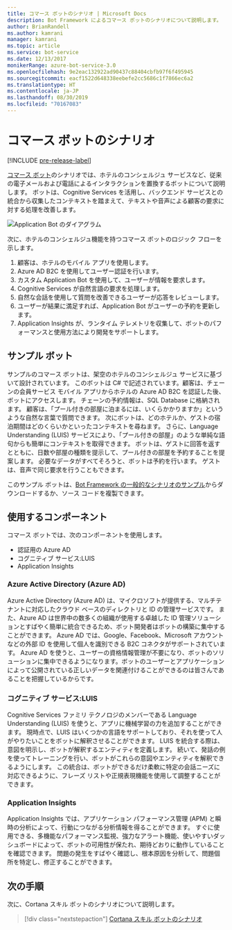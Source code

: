 ```yaml
---
title: コマース ボットのシナリオ | Microsoft Docs
description: Bot Framework によるコマース ボットのシナリオについて説明します。
author: BrianRandell
ms.author: kamrani
manager: kamrani
ms.topic: article
ms.service: bot-service
ms.date: 12/13/2017
monikerRange: azure-bot-service-3.0
ms.openlocfilehash: 9e2eac132922ad90437c88404cbfb97f6f495945
ms.sourcegitcommit: eacf1522d648338eebefe2cc5686c1f7866ec6a2
ms.translationtype: HT
ms.contentlocale: ja-JP
ms.lasthandoff: 08/30/2019
ms.locfileid: "70167083"
---
```

# <a name="commerce-bot-scenario"></a>コマース ボットのシナリオ

[!INCLUDE [pre-release-label](includes/pre-release-label-v3.md)]

[コマース ボット](bot-service-scenario-commerce.md)のシナリオでは、ホテルのコンシェルジュ サービスなど、従来の電子メールおよび電話によるインタラクションを置換するボットについて説明します。 ボットは、Cognitive Services を活用し、バックエンド サービスとの統合から収集したコンテキストを踏まえて、テキストや音声による顧客の要求に対する処理を改善します。

![Application Bot のダイアグラム](~/media/scenarios/bot-service-scenario-commerce-bot.png)

次に、ホテルのコンシェルジュ機能を持つコマース ボットのロジック フローを示します。

1. 顧客は、ホテルのモバイル アプリを使用します。
2. Azure AD B2C を使用してユーザー認証を行います。
3. カスタム Application Bot を使用して、ユーザーが情報を要求します。 
4. Cognitive Services が自然言語の要求を処理します。
5. 自然な会話を使用して質問を改善できるユーザーが応答をレビューします。
6. ユーザーが結果に満足すれば、Application Bot がユーザーの予約を更新します。
7. Application Insights が、ランタイム テレメトリを収集して、ボットのパフォーマンスと使用方法により開発をサポートします。

## <a name="sample-bot"></a>サンプル ボット
サンプルのコマース ボットは、架空のホテルのコンシェルジュ サービスに基づいて設計されています。 このボットは C# で記述されています。顧客は、チェーンの会員サービス モバイル アプリからホテルの Azure AD B2C を認証した後、ボットにアクセスします。 チェーンの予約情報は、SQL Database に格納されます。 顧客は、「プール付きの部屋に泊まるには、いくらかかりますか」というような自然な言葉で質問できます。 次にボットは、どのホテルか、ゲストの宿泊期間はどのくらいかといったコンテキストを尋ねます。 さらに、Language Understanding (LUIS) サービスにより、「プール付きの部屋」のような単純な語句からも簡単にコンテキストを取得できます。 ボットは、ゲストに回答を返すとともに、日数や部屋の種類を提示して、プール付きの部屋を予約することを提案します。 必要なデータがすべてそろうと、ボットは予約を行います。 ゲストは、音声で同じ要求を行うこともできます。

このサンプル ボットは、[Bot Framework の一般的なシナリオのサンプル](https://aka.ms/abs-scenarios)からダウンロードするか、ソース コードを複製できます。

## <a name="components-youll-use"></a>使用するコンポーネント
コマース ボットでは、次のコンポーネントを使用します。
-   認証用の Azure AD
-   コグニティブ サービス:LUIS
-   Application Insights

### <a name="azure-active-directory-azure-ad"></a>Azure Active Directory (Azure AD)
Azure Active Directory (Azure AD) は、マイクロソフトが提供する、マルチテナントに対応したクラウド ベースのディレクトリと ID の管理サービスです。 また、Azure AD は世界中の数多くの組織が使用する卓越した ID 管理ソリューションとすばやく簡単に統合できるため、ボット開発者はボットの構築に集中することができます。 Azure AD では、Google、Facebook、Microsoft アカウントなどの外部 ID を使用して個人を識別できる B2C コネクタがサポートされています。 Azure AD を使うと、ユーザーの資格情報管理が不要になり、ボットのソリューションに集中できるようになります。ボットのユーザーとアプリケーションによって公開されている正しいデータを関連付けることができるのは皆さんであることを把握しているからです。

### <a name="cognitive-services-luis"></a>コグニティブ サービス:LUIS
Cognitive Services ファミリ テクノロジのメンバーである Language Understanding (LUIS) を使うと、アプリに機械学習の力を追加することができます。 現時点で、LUIS はいくつかの言語をサポートしており、それを使って人がやりたいことをボットに解釈させることができます。 LUIS を統合する際は、意図を明示し、ボットが解釈するエンティティを定義します。 続いて、発話の例を使ってトレーニングを行い、ボットがこれらの意図やエンティティを解釈できるようにします。 この統合は、ボットができるだけ柔軟に特定の会話ニーズに対応できるように、フレーズ リストや正規表現機能を使用して調整することができます。

### <a name="application-insights"></a>Application Insights
Application Insights では、アプリケーション パフォーマンス管理 (APM) と瞬時の分析によって、行動につながる分析情報を得ることができます。 すぐに使用できる、多機能なパフォーマンス監視、強力なアラート機能、使いやすいダッシュボードによって、ボットの可用性が保たれ、期待どおりに動作していることを確認できます。 問題の発生をすばやく確認し、根本原因を分析して、問題個所を特定し、修正することができます。

## <a name="next-steps"></a>次の手順
次に、Cortana スキル ボットのシナリオについて説明します。

> [!div class="nextstepaction"]
> [Cortana スキル ボットのシナリオ](bot-service-scenario-cortana-skill.md)
